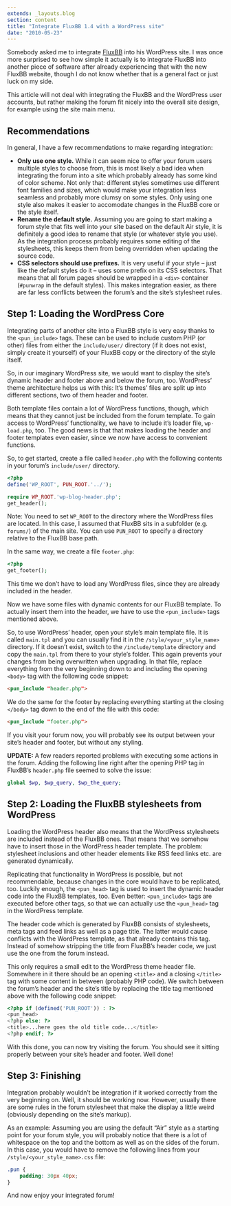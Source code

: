 ```yaml
---
extends: _layouts.blog
section: content
title: "Integrate FluxBB 1.4 with a WordPress site"
date: "2010-05-23"
---
```


Somebody asked me to integrate [FluxBB][1] into his WordPress site.
I was once more surprised to see how simple it actually is to integrate FluxBB into another piece of software after already experiencing that with the new FluxBB website, though I do not know whether that is a general fact or just luck on my side.

This article will not deal with integrating the FluxBB and the WordPress user accounts, but rather making the forum fit nicely into the overall site design, for example using the site main menu.

## Recommendations

In general, I have a few recommendations to make regarding integration:

- **Only use one style.**
  While it can seem nice to offer your forum users multiple styles to choose from, this is most likely a bad idea when integrating the forum into a site which probably already has some kind of color scheme.
  Not only that: different styles sometimes use different font families and sizes, which would make your integration less seamless and probably more clumsy on some styles.
  Only using one style also makes it easier to accomodate changes in the FluxBB core or the style itself.
- **Rename the default style.**
  Assuming you are going to start making a forum style that fits well into your site based on the default Air style, it is definitely a good idea to rename that style (or whatever style you use).
  As the integration process probably requires some editing of the stylesheets, this keeps them from being overridden when updating the source code.
- **CSS selectors should use prefixes.**
  It is very useful if your style – just like the default styles do it – uses some prefix on its CSS selectors.
  That means that all forum pages should be wrapped in a `<div>` container (`#punwrap` in the default styles).
  This makes integration easier, as there are far less conflicts between the forum’s and the site’s stylesheet rules.

## Step 1: Loading the WordPress Core

Integrating parts of another site into a FluxBB style is very easy thanks to the `<pun_include>` tags.
These can be used to include custom PHP (or other) files from either the `include/user/` directory (if it does not exist, simply create it yourself) of your FluxBB copy or the directory of the style itself.
   
So, in our imaginary WordPress site, we would want to display the site’s dynamic header and footer above and below the forum, too.
WordPress’ theme architecture helps us with this: It’s themes’ files are split up into different sections, two of them header and footer.

Both template files contain a lot of WordPress functions, though, which means that they cannot just be included from the forum template.
To gain access to WordPress’ functionality, we have to include it’s loader file, `wp-load.php`, too.
The good news is that that makes loading the header and footer templates even easier, since we now have access to convenient functions.
   
So, to get started, create a file called `header.php` with the following contents in your forum’s `include/user/` directory.

~~~php
<?php
define('WP_ROOT', PUN_ROOT.'../');

require WP_ROOT.'wp-blog-header.php';
get_header();
~~~

Note: You need to set `WP_ROOT` to the directory where the WordPress files are located.
In this case, I assumed that FluxBB sits in a subfolder (e.g. `forums/`) of the main site.
You can use `PUN_ROOT` to specify a directory relative to the FluxBB base path.

In the same way, we create a file `footer.php`:

~~~php
<?php
get_footer();
~~~

This time we don’t have to load any WordPress files, since they are already included in the header.

Now we have some files with dynamic contents for our FluxBB template.
To actually insert them into the header, we have to use the `<pun_include>` tags mentioned above.

So, to use WordPress’ header, open your style’s main template file.
It is called `main.tpl` and you can usually find it in the `/style/<your_style_name>` directory.
If it doesn’t exist, switch to the `/include/template` directory and copy the `main.tpl` from there to your style’s folder.
This again prevents your changes from being overwritten when upgrading.
In that file, replace everything from the very beginning down to and including the opening `<body>` tag with the following code snippet:

~~~html
<pun_include "header.php">
~~~

We do the same for the footer by replacing everything starting at the closing `</body>` tag down to the end of the file with this code:

~~~html
<pun_include "footer.php">
~~~

If you visit your forum now, you will probably see its output between your site’s header and footer, but without any styling.

**UPDATE:**
A few readers reported problems with executing some actions in the forum.
Adding the following line right after the opening PHP tag in FluxBB’s `header.php` file seemed to solve the issue:

~~~php
global $wp, $wp_query, $wp_the_query;
~~~

## Step 2: Loading the FluxBB stylesheets from WordPress

Loading the WordPress header also means that the WordPress stylesheets are included instead of the FluxBB ones.
That means that we somehow have to insert those in the WordPress header template.
The problem: stylesheet inclusions and other header elements like RSS feed links etc. are generated dynamically.
   
Replicating that functionality in WordPress is possible, but not recommendable, because changes in the core would have to be replicated, too.
Luckily enough, the `<pun_head>` tag is used to insert the dynamic header code into the FluxBB templates, too.
Even better: `<pun_include>` tags are executed before other tags, so that we can actually use the `<pun_head>` tag in the WordPress template.

The header code which is generated by FluxBB consists of stylesheets, meta tags and feed links as well as a page title.
The latter would cause conflicts with the WordPress template, as that already contains this tag.
Instead of somehow stripping the title from FluxBB’s header code, we just use the one from the forum instead.

This only requires a small edit to the WordPress theme header file.
Somewhere in it there should be an opening `<title>` and a closing `</title>` tag with some content in between (probably PHP code).
We switch between the forum’s header and the site’s title by replacing the title tag mentioned above with the following code snippet:

~~~php
<?php if (defined('PUN_ROOT')) : ?>
<pun_head>
<?php else: ?>
<title>...here goes the old title code...</title>
<?php endif; ?>
~~~

With this done, you can now try visiting the forum.
You should see it sitting properly between your site’s header and footer. Well done!

## Step 3: Finishing

Integration probably wouldn’t be integration if it worked correctly from the very beginning on.
Well, it should be working now.
However, usually there are some rules in the forum stylesheet that make the display a little weird (obviously depending on the site’s markup).

As an example:
Assuming you are using the default “Air” style as a starting point for your forum style, you will probably notice that there is a lot of whitespace on the top and the bottom as well as on the sides of the forum.
In this case, you would have to remove the following lines from your `/style/<your_style_name>.css` file:

~~~css
.pun {
    padding: 30px 40px;
}
~~~

And now enjoy your integrated forum!


[1]: http://fluxbb.org/
